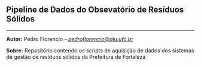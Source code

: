 ## Pipeline de Dados do Obsevatório de Resíduos Sólidos
---

**Autor:** Pedro Florencio - *pedroflorencio@alu.ufc.br*

**Sobre:** Repositório contendo os scripts de aquisição de dados dos sistemas de gestão de resíduos sólidos da Prefeitura de Fortaleza
